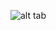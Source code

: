 ![alt tab](https://user-images.githubusercontent.com/26437161/27178332-28be64a0-51ca-11e7-957a-5f9d172c6bed.gif)
